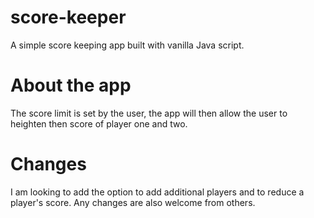 # score-keeper
A simple score keeping app built with vanilla Java script.
# About the app
The score limit is set by the user, the app will then allow the user to heighten then score of player one and two.
# Changes
I am looking to add the option to add additional players and to reduce a player's score. Any changes are also welcome from others.
